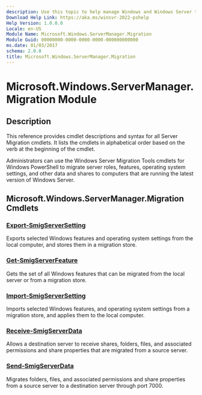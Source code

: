 ```yaml
---
description: Use this topic to help manage Windows and Windows Server technologies with Windows PowerShell.
Download Help Link: https://aka.ms/winsvr-2022-pshelp
Help Version: 1.0.0.0
Locale: en-US
Module Name: Microsoft.Windows.ServerManager.Migration
Module Guid: 00000000-0000-0000-0000-000000000000
ms.date: 01/03/2017
schema: 2.0.0
title: Microsoft.Windows.ServerManager.Migration
---
```

# Microsoft.Windows.ServerManager.Migration Module

## Description

This reference provides cmdlet descriptions and syntax for all Server Migration cmdlets. It lists the cmdlets in alphabetical order based on the verb at the beginning of the cmdlet.

Administrators can use the Windows Server Migration Tools cmdlets for Windows PowerShell to migrate server roles, features, operating system settings, and other data and shares to computers that are running the latest version of Windows Server.

## Microsoft.Windows.ServerManager.Migration Cmdlets

### [Export-SmigServerSetting](./Export-SmigServerSetting.md)

Exports selected Windows features and operating system settings from the local computer, and stores them in a migration store.

### [Get-SmigServerFeature](./Get-SmigServerFeature.md)

Gets the set of all Windows features that can be migrated from the local server or from a migration store.

### [Import-SmigServerSetting](./Import-SmigServerSetting.md)

Imports selected Windows features, and operating system settings from a migration store, and applies them to the local computer.

### [Receive-SmigServerData](./Receive-SmigServerData.md)

Allows a destination server to receive shares, folders, files, and associated permissions and share properties that are migrated from a source server.

### [Send-SmigServerData](./Send-SmigServerData.md)

Migrates folders, files, and associated permissions and share properties from a source server to a destination server through port 7000.

